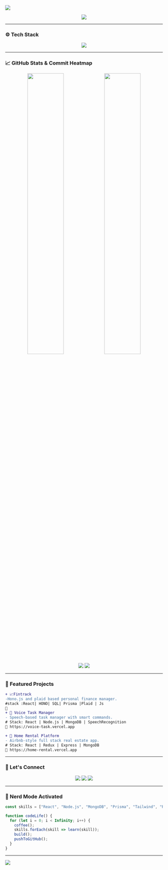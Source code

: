 <!-- PROFILE HEADER -->
<img src="https://capsule-render.vercel.app/api?type=waving&color=0e76a8,39c5bb,3e8ed0&height=200&section=header&text=Hey%20I'm%20Sajal!%20🚀&fontSize=40&fontAlignY=35&desc=Full%20Stack%20Web%20Dev%20|%20Hackathon%20Winner%20|%20Open%20Source%20Lover&descSize=20&descAlignY=60" />

<p align="center">
  <img src="https://readme-typing-svg.herokuapp.com?font=JetBrains+Mono&size=24&pause=1000&center=true&vCenter=true&color=00F7FF&width=500&lines=Code.+Build.+Innovate.;Open+Source+Contributor.;React+%E2%9D%A4%EF%B8%8F+Node+%F0%9F%92%80+MongoDB+%F0%9F%92%A1" />
</p>

---

### ⚙️ Tech Stack

<p align="center">
  <img src="https://skillicons.dev/icons?i=react,nodejs,express,mongodb,ts,js,html,css,tailwind,firebase,vercel,prisma,github,vscode&theme=dark" />
</p>

---

### 📈 GitHub Stats & Commit Heatmap

<p align="center">
  <img src="https://github-readme-stats.vercel.app/api?username=Sajal1coder&show_icons=true&theme=tokyonight&hide_border=true&border_radius=10" width="48%"/>
  <img src="https://streak-stats.demolab.com?user=Sajal1coder&theme=tokyonight&hide_border=true&border_radius=10" width="48%"/>
</p>

<p align="center">
  <img src="https://github-profile-summary-cards.vercel.app/api/cards/profile-details?username=Sajal1coder&theme=tokyonight" />
  <img src="https://github-profile-trophy.vercel.app/?username=Sajal1coder&theme=gruvbox&column=7&margin-w=10&margin-h=15" />
</p>

---

### 🚀 Featured Projects

```diff
+ 📈Fintrack
-Hono.js and plaid based personal finance manager.
#stack :React| HONO| SQL| Prisma |Plaid | Js
🔗
+ 🧠 Voice Task Manager
- Speech-based task manager with smart commands.
# Stack: React | Node.js | MongoDB | SpeechRecognition
🔗 https://voice-task.vercel.app

+ 🏡 Home Rental Platform
- Airbnb-style full stack real estate app.
# Stack: React | Redux | Express | MongoDB
🔗 https://home-rental.vercel.app


```

---

### 🔗 Let's Connect

<p align="center">
  <a href="https://www.linkedin.com/in/sajal-kumar-baranwal-85412128a/"><img src="https://img.shields.io/badge/LinkedIn-%230077B5?style=for-the-badge&logo=linkedin&logoColor=white" /></a>
  <a href="mailto:sajalkumarbaranwal13@gmail.com"><img src="https://img.shields.io/badge/Gmail-D14836?style=for-the-badge&logo=gmail&logoColor=white" /></a>
  <a href="https://sajalbaranwal.vercel.app"><img src="https://img.shields.io/badge/Portfolio-%2312100E?style=for-the-badge&logo=vercel&logoColor=white" /></a>
</p>

---

### 🌌 Nerd Mode Activated

```js
const skills = ["React", "Node.js", "MongoDB", "Prisma", "Tailwind", "Redux"];

function codeLife() {
  for (let i = 0; i < Infinity; i++) {
    coffee();
    skills.forEach(skill => learn(skill));
    build();
    pushToGitHub();
  }
}
```

---

<img src="https://capsule-render.vercel.app/api?type=waving&color=0e76a8,39c5bb,3e8ed0&height=150&section=footer"/>
